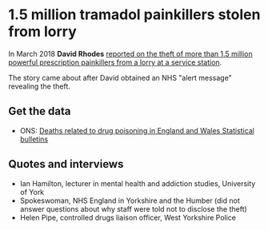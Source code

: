 # 1.5 million tramadol painkillers stolen from lorry

In March 2018 **David Rhodes** [reported on the theft of more than 1.5 million powerful prescription painkillers from a lorry at a service station](http://www.bbc.co.uk/news/uk-england-43419503).

The story came about after David obtained an NHS "alert message" revealing the theft.

## Get the data

* ONS: [Deaths related to drug poisoning in England and Wales Statistical bulletins](https://www.ons.gov.uk/peoplepopulationandcommunity/birthsdeathsandmarriages/deaths/bulletins/deathsrelatedtodrugpoisoninginenglandandwales/previousReleases)

## Quotes and interviews

* Ian Hamilton, lecturer in mental health and addiction studies, University of York
* Spokeswoman, NHS England in Yorkshire and the Humber (did not answer questions about why staff were told not to disclose the theft)
* Helen Pipe, controlled drugs liaison officer, West Yorkshire Police 


